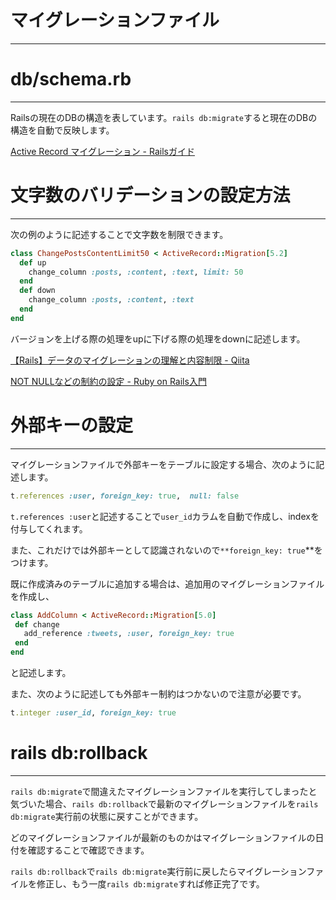 # マイグレーションファイル

---

# db/schema.rb

---

Railsの現在のDBの構造を表しています。`rails db:migrate`すると現在のDBの構造を自動で反映します。

[Active Record マイグレーション - Railsガイド](https://railsguides.jp/active_record_migrations.html#スキーマダンプの意義)

# 文字数のバリデーションの設定方法

---

次の例のように記述することで文字数を制限できます。

```ruby
class ChangePostsContentLimit50 < ActiveRecord::Migration[5.2]
  def up
    change_column :posts, :content, :text, limit: 50
  end
  def down
    change_column :posts, :content, :text
  end
end
```

バージョンを上げる際の処理をupに下げる際の処理をdownに記述します。

[【Rails】データのマイグレーションの理解と内容制限 - Qiita](https://qiita.com/super-kiricub/items/a6faa338de25bc329a0e)

[NOT NULLなどの制約の設定 - Ruby on Rails入門](https://www.javadrive.jp/rails/model/index9.html)

# 外部キーの設定

---

マイグレーションファイルで外部キーをテーブルに設定する場合、次のように記述します。

```ruby
t.references :user, foreign_key: true,  null: false
```

`t.references :user`と記述することで`user_id`カラムを自動で作成し、indexを付与してくれます。

また、これだけでは外部キーとして認識されないので`**foreign_key: true`**をつけます。

既に作成済みのテーブルに追加する場合は、追加用のマイグレーションファイルを作成し、

```ruby
class AddColumn < ActiveRecord::Migration[5.0]
 def change
   add_reference :tweets, :user, foreign_key: true
 end
end
```

と記述します。

また、次のように記述しても外部キー制約はつかないので注意が必要です。

```ruby
t.integer :user_id, foreign_key: true
```

# rails db:rollback

---

`rails db:migrate`で間違えたマイグレーションファイルを実行してしまったと気づいた場合、`rails db:rollback`で最新のマイグレーションファイルを`rails db:migrate`実行前の状態に戻すことができます。

どのマイグレーションファイルが最新のものかはマイグレーションファイルの日付を確認することで確認できます。

`rails db:rollback`で`rails db:migrate`実行前に戻したらマイグレーションファイルを修正し、もう一度`rails db:migrate`すれば修正完了です。

